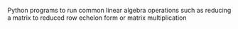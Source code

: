 Python programs to run common linear algebra operations such as reducing a matrix to reduced row echelon form or matrix multiplication

